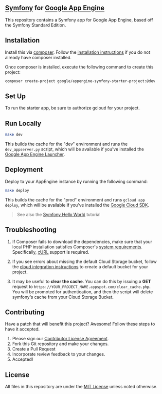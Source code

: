 ## [Symfony][symfony] for [Google App Engine][appengine]
This repository contains a Symfony app for Google App Engine, based off the Symfony Standard Edition.

## Installation

Install this via [composer][composer]. Follow the
[installation instructions][composer_install] if you do not already have
composer installed.

Once composer is installed, execute the following command to create this project:

```sh
composer create-project google/appengine-symfony-starter-project:@dev
```

## Set Up

To run the starter app, be sure to authorize gcloud for your project.

## Run Locally

```sh
make dev
```

This builds the cache for the "dev" environment and runs the `dev_appserver.py`
script, which will be available if you've installed the
[Google App Engine Launcher][app_engine_launcher].

## Deployment

Deploy to your AppEngine instance by running the following command:

```sh
make deploy
```

This builds the cache for the "prod" environment and runs `gcloud app deploy`,
which will be available if you've installed the
[Google Cloud SDK][gcloud].

> See also the [Symfony Hello World][gcp_symfony_hello] tutorial

## Troubleshooting

1. If Composer fails to download the dependencies, make sure that your local PHP installation
satisfies Composer's [system requirements][composer_reqs]. Specifically, [cURL][curl] support is
required.

1. If you see errors about missing the default Cloud Storage bucket, follow the
[cloud integration instructions][gcs_setup] to create a default bucket for your project.

1. It may be useful to **clear the cache**. You can do this by issuing a **GET** request to
`https://YOUR_PROJECT_NAME.appspot.com/clear_cache.php`. You will be promoted for authentication,
and then the script will delete symfony's cache from your Cloud Storage Bucket.

## Contributing
Have a patch that will benefit this project? Awesome! Follow these steps to have it accepted.

1. Please sign our [Contributor License Agreement](CONTRIBUTING.md).
1. Fork this Git repository and make your changes.
1. Create a Pull Request
1. Incorporate review feedback to your changes.
1. Accepted!

## License
All files in this repository are under the [MIT License](LICENSE) unless noted otherwise.

[symfony]: http://symfony.com/
[appengine]: https://cloud.google.com/appengine/
[app_engine_launcher]: https://cloud.google.com/appengine/docs/standard/php/download
[gcloud]: https://cloud.google.com/sdk/docs/
[composer]: https://getcomposer.org
[composer_install]: https://getcomposer.org/doc/00-intro.md
[gcs]: https://cloud.google.com/appengine/docs/php/googlestorage/setup
[gcp_symfony_hello]: https://cloud.google.com/appengine/docs/php/symfony-hello-world
[composer_reqs]: https://getcomposer.org/doc/00-intro.md#system-requirements
[curl]: http://php.net/manual/en/book.curl.php
[gcs_setup]: https://cloud.google.com/appengine/docs/php/googlestorage/setup
